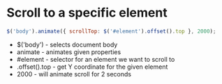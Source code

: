 # Scroll to a specific element

```javascript
$('body').animate({ scrollTop: $('#element').offset().top }, 2000);
```

- $('body') - selects document body
- animate - animates given properties
- #element - selector for an element we want to scroll to
- .offset().top - get Y coordinate for the given element
- 2000 - will animate scroll for 2 seconds

